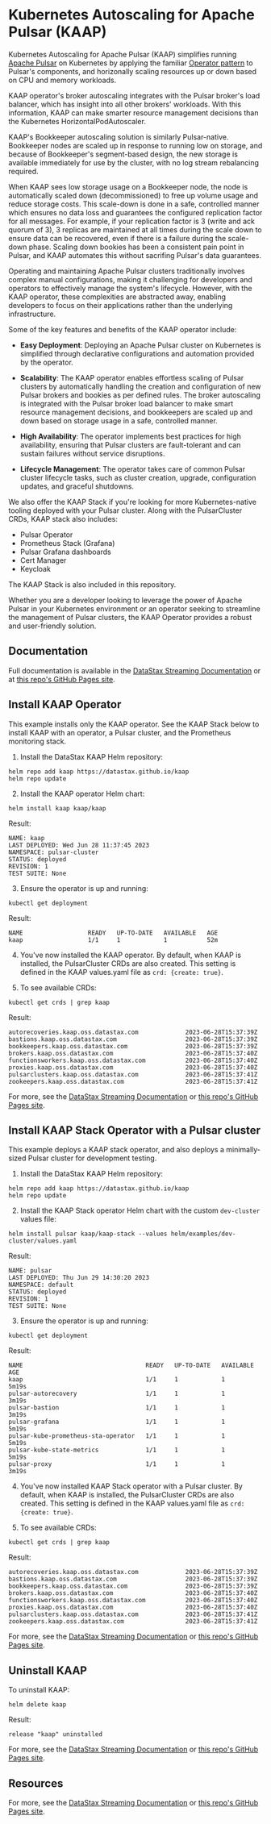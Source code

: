 # Kubernetes Autoscaling for Apache Pulsar (KAAP)

Kubernetes Autoscaling for Apache Pulsar (KAAP) simplifies running [Apache Pulsar](https://pulsar.apache.org) on Kubernetes by applying the familiar [Operator pattern](https://kubernetes.io/docs/concepts/extend-kubernetes/operator/) to Pulsar's components, and horizonally scaling resources up or down based on CPU and memory workloads.

KAAP operator's broker autoscaling integrates with the Pulsar broker's load balancer, which has insight into all other brokers' workloads. With this information, KAAP can make smarter resource management decisions than the Kubernetes HorizontalPodAutoscaler.

KAAP's Bookkeeper autoscaling solution is similarly Pulsar-native. Bookkeeper nodes are scaled up in response to running low on storage, and because of Bookkeeper's segment-based design, the new storage is available immediately for use by the cluster, with no log stream rebalancing required.

When KAAP sees low storage usage on a Bookkeeper node, the node is automatically scaled down (decommissioned) to free up volume usage and reduce storage costs. This scale-down is done in a safe, controlled manner which ensures no data loss and guarantees the configured replication factor for all messages. For example, if your replication factor is 3 (write and ack quorum of 3), 3 replicas are maintained at all times during the scale down to ensure data can be recovered, even if there is a failure during the scale-down phase. Scaling down bookies has been a consistent pain point in Pulsar, and KAAP automates this without sacrifing Pulsar's data guarantees.

Operating and maintaining Apache Pulsar clusters traditionally involves complex manual configurations, making it challenging for developers and operators to effectively manage the system's lifecycle. However, with the KAAP operator, these complexities are abstracted away, enabling developers to focus on their applications rather than the underlying infrastructure.

Some of the key features and benefits of the KAAP operator include:

- **Easy Deployment**: Deploying an Apache Pulsar cluster on Kubernetes is simplified through declarative configurations and automation provided by the operator.

- **Scalability**: The KAAP operator enables effortless scaling of Pulsar clusters by automatically handling the creation and configuration of new Pulsar brokers and bookies as per defined rules. The broker autoscaling is integrated with the Pulsar broker load balancer to make smart resource management decisions, and bookkeepers are scaled up and down based on storage usage in a safe, controlled manner.

- **High Availability**: The operator implements best practices for high availability, ensuring that Pulsar clusters are fault-tolerant and can sustain failures without service disruptions.

- **Lifecycle Management**: The operator takes care of common Pulsar cluster lifecycle tasks, such as cluster creation, upgrade, configuration updates, and graceful shutdowns.

We also offer the KAAP Stack if you're looking for more Kubernetes-native tooling deployed with your Pulsar cluster. Along with the PulsarCluster CRDs, KAAP stack also includes:

* Pulsar Operator
* Prometheus Stack (Grafana)
* Pulsar Grafana dashboards
* Cert Manager
* Keycloak

The KAAP Stack is also included in this repository.

Whether you are a developer looking to leverage the power of Apache Pulsar in your Kubernetes environment or an operator seeking to streamline the management of Pulsar clusters, the KAAP Operator provides a robust and user-friendly solution.

## Documentation

Full documentation is available in the [DataStax Streaming Documentation](https://docs.datastax.com/en/streaming/kaap-operator/index.html) or at [this repo's GitHub Pages site](https://datastax.github.io/kaap/docs/).

## Install KAAP Operator

This example installs only the KAAP operator.
See the KAAP Stack below to install KAAP with an operator, a Pulsar cluster, and the Prometheus monitoring stack.

1. Install the DataStax KAAP Helm repository:
```
helm repo add kaap https://datastax.github.io/kaap
helm repo update
```
2. Install the KAAP operator Helm chart:
```
helm install kaap kaap/kaap
```
Result:
```
NAME: kaap
LAST DEPLOYED: Wed Jun 28 11:37:45 2023
NAMESPACE: pulsar-cluster
STATUS: deployed
REVISION: 1
TEST SUITE: None
```
3. Ensure the operator is up and running:
```
kubectl get deployment
```
Result:
```
NAME                  READY   UP-TO-DATE   AVAILABLE   AGE
kaap                  1/1     1            1           52m
```

4. You've now installed the KAAP operator.
By default, when KAAP is installed, the PulsarCluster CRDs are also created.
This setting is defined in the KAAP values.yaml file as `crd: {create: true}`.

5. To see available CRDs:
```
kubectl get crds | grep kaap
```
Result:
```
autorecoveries.kaap.oss.datastax.com             2023-06-28T15:37:39Z
bastions.kaap.oss.datastax.com                   2023-06-28T15:37:39Z
bookkeepers.kaap.oss.datastax.com                2023-06-28T15:37:39Z
brokers.kaap.oss.datastax.com                    2023-06-28T15:37:40Z
functionsworkers.kaap.oss.datastax.com           2023-06-28T15:37:40Z
proxies.kaap.oss.datastax.com                    2023-06-28T15:37:40Z
pulsarclusters.kaap.oss.datastax.com             2023-06-28T15:37:41Z
zookeepers.kaap.oss.datastax.com                 2023-06-28T15:37:41Z
```

For more, see the [DataStax Streaming Documentation](https://docs.datastax.com/en/streaming/kaap-operator/index.html) or [this repo's GitHub Pages site](https://datastax.github.io/kaap/docs/).

## Install KAAP Stack Operator with a Pulsar cluster

This example deploys a KAAP stack operator, and also deploys a minimally-sized Pulsar cluster for development testing.

1. Install the DataStax KAAP Helm repository:
```
helm repo add kaap https://datastax.github.io/kaap
helm repo update
```
2. Install the KAAP Stack operator Helm chart with the custom `dev-cluster` values file:
```
helm install pulsar kaap/kaap-stack --values helm/examples/dev-cluster/values.yaml
```
Result:
```
NAME: pulsar
LAST DEPLOYED: Thu Jun 29 14:30:20 2023
NAMESPACE: default
STATUS: deployed
REVISION: 1
TEST SUITE: None
```
3. Ensure the operator is up and running:
```
kubectl get deployment
```
Result:
```
NAME                                  READY   UP-TO-DATE   AVAILABLE   AGE
kaap                                  1/1     1            1           5m19s
pulsar-autorecovery                   1/1     1            1           3m19s
pulsar-bastion                        1/1     1            1           3m19s
pulsar-grafana                        1/1     1            1           5m19s
pulsar-kube-prometheus-sta-operator   1/1     1            1           5m19s
pulsar-kube-state-metrics             1/1     1            1           5m19s
pulsar-proxy                          1/1     1            1           3m19s
```

4. You've now installed KAAP Stack operator with a Pulsar cluster.
By default, when KAAP is installed, the PulsarCluster CRDs are also created.
This setting is defined in the KAAP values.yaml file as `crd: {create: true}`.

5. To see available CRDs:
```
kubectl get crds | grep kaap
```
Result:
```
autorecoveries.kaap.oss.datastax.com             2023-06-28T15:37:39Z
bastions.kaap.oss.datastax.com                   2023-06-28T15:37:39Z
bookkeepers.kaap.oss.datastax.com                2023-06-28T15:37:39Z
brokers.kaap.oss.datastax.com                    2023-06-28T15:37:40Z
functionsworkers.kaap.oss.datastax.com           2023-06-28T15:37:40Z
proxies.kaap.oss.datastax.com                    2023-06-28T15:37:40Z
pulsarclusters.kaap.oss.datastax.com             2023-06-28T15:37:41Z
zookeepers.kaap.oss.datastax.com                 2023-06-28T15:37:41Z
```

For more, see the [DataStax Streaming Documentation](https://docs.datastax.com/en/streaming/kaap-operator/index.html) or [this repo's GitHub Pages site](https://datastax.github.io/kaap/docs/).

## Uninstall KAAP

To uninstall KAAP:
```
helm delete kaap
```
Result:
```
release "kaap" uninstalled
```

For more, see the [DataStax Streaming Documentation](https://docs.datastax.com/en/streaming/kaap-operator/index.html) or [this repo's GitHub Pages site](https://datastax.github.io/kaap/docs/).

## Resources
For more, see the [DataStax Streaming Documentation](https://docs.datastax.com/en/streaming/kaap-operator/index.html) or [this repo's GitHub Pages site](https://datastax.github.io/kaap/docs/).
